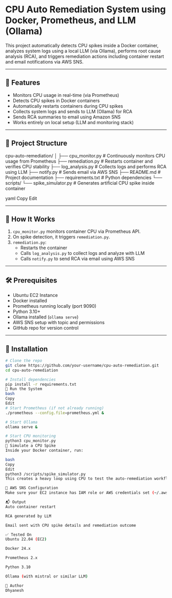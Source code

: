 # CPU Auto Remediation System using Docker, Prometheus, and LLM (Ollama)

This project automatically detects CPU spikes inside a Docker container, analyzes system logs using a local LLM (via Ollama), performs root cause analysis (RCA), and triggers remediation actions including container restart and email notifications via AWS SNS.

---

## 📌 Features

- Monitors CPU usage in real-time (via Prometheus)
- Detects CPU spikes in Docker containers
- Automatically restarts containers during CPU spikes
- Collects system logs and sends to LLM (Ollama) for RCA
- Sends RCA summaries to email using Amazon SNS
- Works entirely on local setup (LLM and monitoring stack)

---

## 📁 Project Structure

cpu-auto-remediation/
│
├── cpu_monitor.py # Continuously monitors CPU usage from Prometheus
├── remediation.py # Restarts container and verifies CPU stability
├── log_analysis.py # Collects logs and performs RCA using LLM
├── notify.py # Sends email via AWS SNS
├── README.md # Project documentation
├── requirements.txt # Python dependencies
└── scripts/
└── spike_simulator.py # Generates artificial CPU spike inside container

yaml
Copy
Edit

---

## 🧪 How It Works

1. `cpu_monitor.py` monitors container CPU via Prometheus API.
2. On spike detection, it triggers `remediation.py`.
3. `remediation.py`:
   - Restarts the container
   - Calls `log_analysis.py` to collect logs and analyze with LLM
   - Calls `notify.py` to send RCA via email using AWS SNS

---

## 🛠️ Prerequisites

- Ubuntu EC2 Instance
- Docker installed
- Prometheus running locally (port 9090)
- Python 3.10+
- Ollama installed (`ollama serve`)
- AWS SNS setup with topic and permissions
- GitHub repo for version control

---

## 🧰 Installation

```bash
# Clone the repo
git clone https://github.com/your-username/cpu-auto-remediation.git
cd cpu-auto-remediation

# Install dependencies
pip install -r requirements.txt
🔄 Run the System
bash
Copy
Edit
# Start Prometheus (if not already running)
./prometheus --config.file=prometheus.yml &

# Start Ollama
ollama serve &

# Start CPU monitoring
python3 cpu_monitor.py
🚨 Simulate a CPU Spike
Inside your Docker container, run:

bash
Copy
Edit
python3 /scripts/spike_simulator.py
This creates a heavy loop using CPU to test the auto-remediation workflow.

📧 AWS SNS Configuration
Make sure your EC2 instance has IAM role or AWS credentials set (~/.aws/credentials) to publish messages to the SNS topic.

📬 Output
Auto container restart

RCA generated by LLM

Email sent with CPU spike details and remediation outcome

✅ Tested On
Ubuntu 22.04 (EC2)

Docker 24.x

Prometheus 2.x

Python 3.10

Ollama (with mistral or similar LLM)

🙌 Author
Dhyanesh

